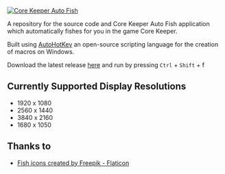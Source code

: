[![Core Keeper Auto Fish](https://github.com/Niten001/Core-Keeper-Auto-Fish/blob/main/img/banner.png)](https://github.com/Niten001/Core-Keeper-Auto-Fish/)

A repository for the source code and Core Keeper Auto Fish application which automatically fishes for you in the game Core Keeper.

Built using [AutoHotKey](https://www.autohotkey.com/) an open-source scripting language for the creation of macros on Windows.

Download the latest release [here](https://github.com/Niten001/Core-Keeper-Auto-Fish/releases/download/0.0.2/CoreKeeperAutoFish_0-0-2.exe) and run by pressing `Ctrl` + `Shift` + f

## Currently Supported Display Resolutions
* 1920 x 1080
* 2560 x 1440
* 3840 x 2160
* 1680 x 1050

## Thanks to
* [Fish icons created by Freepik - Flaticon](https://www.flaticon.com/free-icons/fish)